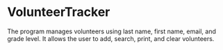 # VolunteerTracker
The program manages volunteers using last name, first name, email, and grade level. It allows the user to add, search, print, and clear volunteers.

